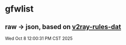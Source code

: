 # gfwlist
## raw -> json, based on [v2ray-rules-dat](https://github.com/Loyalsoldier/v2ray-rules-dat)
Wed Oct  8 12:00:31 PM CST 2025

